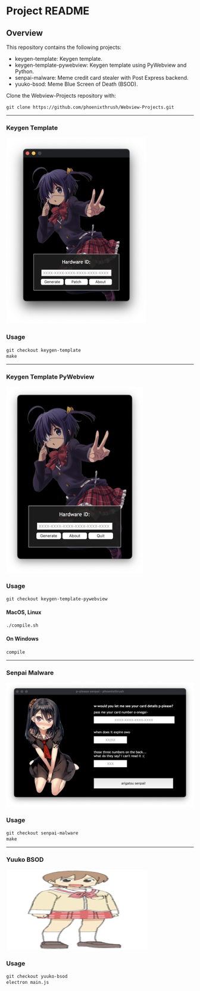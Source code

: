 # Project README

## Overview

This repository contains the following projects:

- keygen-template: Keygen template.
- keygen-template-pywebview: Keygen template using PyWebview and Python.
- senpai-malware: Meme credit card stealer with Post Express backend.
- yuuko-bsod: Meme Blue Screen of Death (BSOD).


Clone the Webview-Projects repository with:
```
git clone https://github.com/phoenixthrush/Webview-Projects.git
```

<hr>

### Keygen Template

<img src=".github/keygen-template.png" alt="keygen-template.png" style="height: 500px; width: auto;">

### Usage

```
git checkout keygen-template
make
```

<hr>

### Keygen Template PyWebview

<img src=".github/keygen-template-pywebview.png" alt="keygen-template-pywebview.png" style="height: 500px; width: auto;">

### Usage

```
git checkout keygen-template-pywebview
```

#### MacOS, Linux
```
./compile.sh
```

#### On Windows
```
compile
```

<hr>

### Senpai Malware

![senpai-malware.png](.github/senpai-malware.png)

### Usage

```
git checkout senpai-malware
make
```

<hr>

### Yuuko BSOD

![yuuko-bsod.png](.github/yuuko-bsod.png)

### Usage

```
git checkout yuuko-bsod
electron main.js
```
